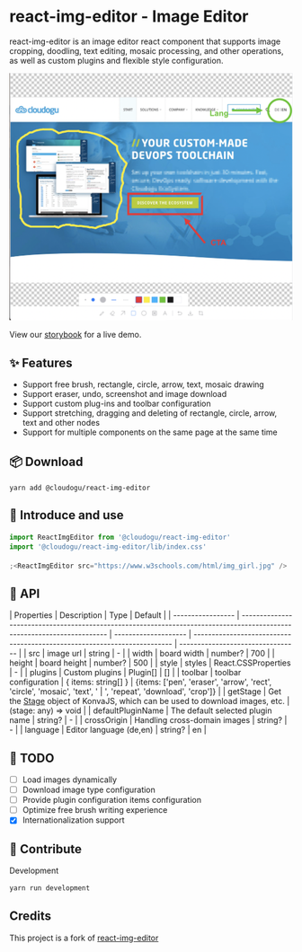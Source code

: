# react-img-editor - Image Editor

react-img-editor is an image editor react component that supports image cropping, doodling, text editing, mosaic processing, and other operations, as well as custom plugins and flexible style configuration.

![example](assets/demo.png)

View our [storybook](https://cloudogu.github.io/react-img-editor) for a live demo.

## ✨ Features

- Support free brush, rectangle, circle, arrow, text, mosaic drawing
- Support eraser, undo, screenshot and image download
- Support custom plug-ins and toolbar configuration
- Support stretching, dragging and deleting of rectangle, circle, arrow, text and other nodes
- Support for multiple components on the same page at the same time

## 📦 Download

```
yarn add @cloudogu/react-img-editor
```

## 🔨 Introduce and use

```jsx
import ReactImgEditor from '@cloudogu/react-img-editor'
import '@cloudogu/react-img-editor/lib/index.css'

;<ReactImgEditor src="https://www.w3schools.com/html/img_girl.jpg" />
```

## 🧰 API

| Properties        | Description                                                                                                             | Type                 | Default                                                                  |
| ----------------- | ----------------------------------------------------------------------------------------------------------------------- | -------------------- | ------------------------------------------------------------------------ | --------------------------------- |
| src               | image url                                                                                                               | string               | -                                                                        |
| width             | board width                                                                                                             | number?              | 700                                                                      |
| height            | board height                                                                                                            | number?              | 500                                                                      |
| style             | styles                                                                                                                  | React.CSSProperties  | -                                                                        |
| plugins           | Custom plugins                                                                                                          | Plugin[]             | []                                                                       |
| toolbar           | toolbar configuration                                                                                                   | { items: string[] }  | {items: ['pen', 'eraser', 'arrow', 'rect', 'circle', 'mosaic', 'text', ' | ', 'repeat', 'download', 'crop']} |
| getStage          | Get the [Stage](https://konvajs.org/api/Konva.Stage.html) object of KonvaJS, which can be used to download images, etc. | (stage: any) => void |
| defaultPluginName | The default selected plugin name                                                                                        | string?              | -                                                                        |
| crossOrigin       | Handling cross-domain images                                                                                            | string?              | -                                                                        |
| language          | Editor language (de,en)                                                                                                 | string?              | en                                                                       |

## 📝 TODO

- [ ] Load images dynamically
- [ ] Download image type configuration
- [ ] Provide plugin configuration items configuration
- [ ] Optimize free brush writing experience
- [x] Internationalization support

## 🤝 Contribute

Development

```bash
yarn run development
```

## Credits

This project is a fork of [react-img-editor](https://github.com/YaoKaiLun/react-img-editor)
